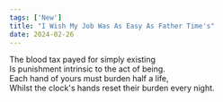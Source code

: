 ```yaml
---
tags: ['New']
title: "I Wish My Job Was As Easy As Father Time's"
date: 2024-02-26
---
```


The blood tax payed for simply existing  
Is punishment intrinsic to the act of being.  
Each hand of yours must burden half a life,  
Whilst the clock's hands reset their burden every night.  
